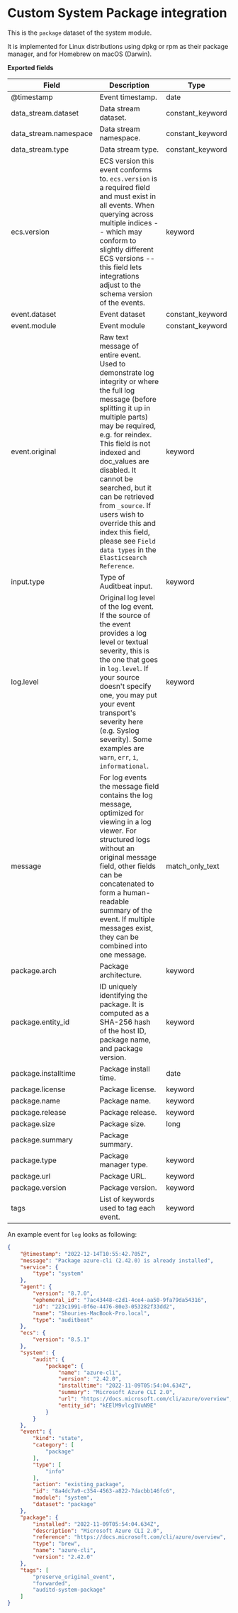 # Custom System Package integration

This is the `package` dataset of the system module.

It is implemented for Linux distributions using dpkg or rpm as their package
manager, and for Homebrew on macOS (Darwin).

**Exported fields**

| Field | Description | Type |
|---|---|---|
| @timestamp | Event timestamp. | date |
| data_stream.dataset | Data stream dataset. | constant_keyword |
| data_stream.namespace | Data stream namespace. | constant_keyword |
| data_stream.type | Data stream type. | constant_keyword |
| ecs.version | ECS version this event conforms to. `ecs.version` is a required field and must exist in all events. When querying across multiple indices -- which may conform to slightly different ECS versions -- this field lets integrations adjust to the schema version of the events. | keyword |
| event.dataset | Event dataset | constant_keyword |
| event.module | Event module | constant_keyword |
| event.original | Raw text message of entire event. Used to demonstrate log integrity or where the full log message (before splitting it up in multiple parts) may be required, e.g. for reindex. This field is not indexed and doc_values are disabled. It cannot be searched, but it can be retrieved from `_source`. If users wish to override this and index this field, please see `Field data types` in the `Elasticsearch Reference`. | keyword |
| input.type | Type of Auditbeat input. | keyword |
| log.level | Original log level of the log event. If the source of the event provides a log level or textual severity, this is the one that goes in `log.level`. If your source doesn't specify one, you may put your event transport's severity here (e.g. Syslog severity). Some examples are `warn`, `err`, `i`, `informational`. | keyword |
| message | For log events the message field contains the log message, optimized for viewing in a log viewer. For structured logs without an original message field, other fields can be concatenated to form a human-readable summary of the event. If multiple messages exist, they can be combined into one message. | match_only_text |
| package.arch | Package architecture. | keyword |
| package.entity_id | ID uniquely identifying the package. It is computed as a SHA-256 hash of the   host ID, package name, and package version. | keyword |
| package.installtime | Package install time. | date |
| package.license | Package license. | keyword |
| package.name | Package name. | keyword |
| package.release | Package release. | keyword |
| package.size | Package size. | long |
| package.summary | Package summary. |  |
| package.type | Package manager type. | keyword |
| package.url | Package URL. | keyword |
| package.version | Package version. | keyword |
| tags | List of keywords used to tag each event. | keyword |


An example event for `log` looks as following:

```json
{
    "@timestamp": "2022-12-14T10:55:42.705Z",
    "message": "Package azure-cli (2.42.0) is already installed",
    "service": {
        "type": "system"
    },
    "agent": {
        "version": "8.7.0",
        "ephemeral_id": "7ac43448-c2d1-4ce4-aa50-9fa79da54316",
        "id": "223c1991-0f6e-4476-80e3-053282f33dd2",
        "name": "Shouries-MacBook-Pro.local",
        "type": "auditbeat"
    },
    "ecs": {
        "version": "8.5.1"
    },
    "system": {
        "audit": {
            "package": {
                "name": "azure-cli",
                "version": "2.42.0",
                "installtime": "2022-11-09T05:54:04.634Z",
                "summary": "Microsoft Azure CLI 2.0",
                "url": "https://docs.microsoft.com/cli/azure/overview",
                "entity_id": "kEElM9vlcg1VuN9E"
            }
        }
    },
    "event": {
        "kind": "state",
        "category": [
            "package"
        ],
        "type": [
            "info"
        ],
        "action": "existing_package",
        "id": "8a4dc7a9-c354-4563-a822-7dacbb146fc6",
        "module": "system",
        "dataset": "package"
    },
    "package": {
        "installed": "2022-11-09T05:54:04.634Z",
        "description": "Microsoft Azure CLI 2.0",
        "reference": "https://docs.microsoft.com/cli/azure/overview",
        "type": "brew",
        "name": "azure-cli",
        "version": "2.42.0"
    },
    "tags": [
        "preserve_original_event",
        "forwarded",
        "auditd-system-package"
    ]
}
```
